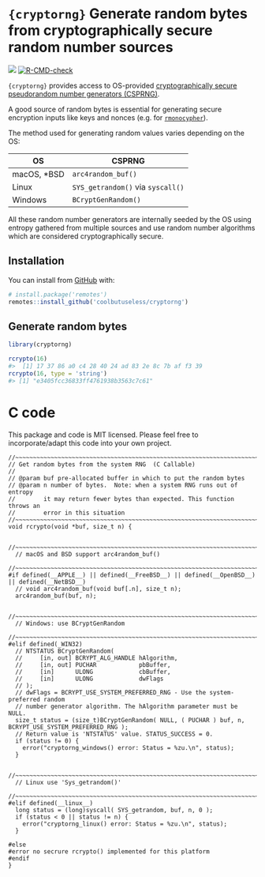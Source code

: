 
<!-- README.md is generated from README.Rmd. Please edit that file -->

# `{cryptorng}` Generate random bytes from cryptographically secure random number sources

<!-- badges: start -->

![](https://img.shields.io/badge/cool-useless-green.svg)
[![R-CMD-check](https://github.com/coolbutuseless/cryptorng/actions/workflows/R-CMD-check.yaml/badge.svg)](https://github.com/coolbutuseless/cryptorng/actions/workflows/R-CMD-check.yaml)
<!-- badges: end -->

`{cryptorng}` provides access to OS-provided [cryptographically secure
pseudorandom number generators
(CSPRNG)](https://en.wikipedia.org/wiki/Cryptographically_secure_pseudorandom_number_generator).

A good source of random bytes is essential for generating secure
encryption inputs like keys and nonces (e.g. for
[`rmonocypher`](https://github.com/coolbutuseless/rmonocypher)).

The method used for generating random values varies depending on the OS:

| OS           | CSPRNG                            |
|--------------|-----------------------------------|
| macOS, \*BSD | `arc4random_buf()`                |
| Linux        | `SYS_getrandom()` via `syscall()` |
| Windows      | `BCryptGenRandom()`               |

All these random number generators are internally seeded by the OS using
entropy gathered from multiple sources and use random number algorithms
which are considered cryptographically secure.

## Installation

You can install from
[GitHub](https://github.com/coolbutuseless/cryptorng) with:

``` r
# install.package('remotes')
remotes::install_github('coolbutuseless/cryptorng')
```

## Generate random bytes

``` r
library(cryptorng)

rcrypto(16)
#>  [1] 17 37 86 a0 c4 28 40 24 ad 83 2e 8c 7b af f3 39
rcrypto(16, type = 'string')
#> [1] "e3405fcc36833ff4761938b3563c7c61"
```

# C code

This package and code is MIT licensed. Please feel free to
incorporate/adapt this code into your own project.

    //~~~~~~~~~~~~~~~~~~~~~~~~~~~~~~~~~~~~~~~~~~~~~~~~~~~~~~~~~~~~~~~~~~~~~~~~~~~
    // Get random bytes from the system RNG  (C Callable)
    //
    // @param buf pre-allocated buffer in which to put the random bytes
    // @param n number of bytes.  Note: when a system RNG runs out of entropy
    //        it may return fewer bytes than expected. This function throws an 
    //        error in this situation
    //~~~~~~~~~~~~~~~~~~~~~~~~~~~~~~~~~~~~~~~~~~~~~~~~~~~~~~~~~~~~~~~~~~~~~~~~~~~
    void rcrypto(void *buf, size_t n) {
      
      //~~~~~~~~~~~~~~~~~~~~~~~~~~~~~~~~~~~~~~~~~~~~~~~~~~~~~~~~~~~~~~~~~~~~~~~~~
      // macOS and BSD support arc4random_buf()
      //~~~~~~~~~~~~~~~~~~~~~~~~~~~~~~~~~~~~~~~~~~~~~~~~~~~~~~~~~~~~~~~~~~~~~~~~~
    #if defined(__APPLE__) || defined(__FreeBSD__) || defined(__OpenBSD__) || defined(__NetBSD__)
      // void arc4random_buf(void buf[.n], size_t n);
      arc4random_buf(buf, n); 
      
      //~~~~~~~~~~~~~~~~~~~~~~~~~~~~~~~~~~~~~~~~~~~~~~~~~~~~~~~~~~~~~~~~~~~~~~~~~
      // Windows: use BCryptGenRandom
      //~~~~~~~~~~~~~~~~~~~~~~~~~~~~~~~~~~~~~~~~~~~~~~~~~~~~~~~~~~~~~~~~~~~~~~~~~
    #elif defined(_WIN32)  
      // NTSTATUS BCryptGenRandom(
      //     [in, out] BCRYPT_ALG_HANDLE hAlgorithm,
      //     [in, out] PUCHAR            pbBuffer,
      //     [in]      ULONG             cbBuffer,
      //     [in]      ULONG             dwFlags
      // );
      // dwFlags = BCRYPT_USE_SYSTEM_PREFERRED_RNG - Use the system-preferred random 
      // number generator algorithm. The hAlgorithm parameter must be NULL. 
      size_t status = (size_t)BCryptGenRandom( NULL, ( PUCHAR ) buf, n, BCRYPT_USE_SYSTEM_PREFERRED_RNG );
      // Return value is 'NTSTATUS' value. STATUS_SUCCESS = 0.
      if (status != 0) {
        error("cryptorng_windows() error: Status = %zu.\n", status);
      }
      
      //~~~~~~~~~~~~~~~~~~~~~~~~~~~~~~~~~~~~~~~~~~~~~~~~~~~~~~~~~~~~~~~~~~~~~~~~~
      // Linux use 'Sys_getrandom()'
      //~~~~~~~~~~~~~~~~~~~~~~~~~~~~~~~~~~~~~~~~~~~~~~~~~~~~~~~~~~~~~~~~~~~~~~~~~
    #elif defined(__linux__)
      long status = (long)syscall( SYS_getrandom, buf, n, 0 );
      if (status < 0 || status != n) {
        error("cryptorng_linux() error: Status = %zu.\n", status);
      }
      
    #else
    #error no secrure rcrypto() implemented for this platform
    #endif 
    }
